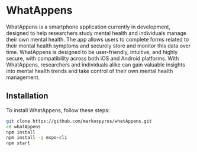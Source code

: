 # WhatAppens

WhatAppens is a smartphone application currently in development, designed to help researchers study mental health and individuals manage their own mental health. The app allows users to complete forms related to their mental health symptoms and securely store and monitor this data over time. WhatAppens is designed to be user-friendly, intuitive, and highly secure, with compatibility across both iOS and Android platforms. With WhatAppens, researchers and individuals alike can gain valuable insights into mental health trends and take control of their own mental health management.

## Installation

To install WhatAppens, follow these steps:

```bash
git clone https://github.com/markospyros/whatAppens.git
cd whatAppens
npm install
npm install -g expo-cli
npm start

